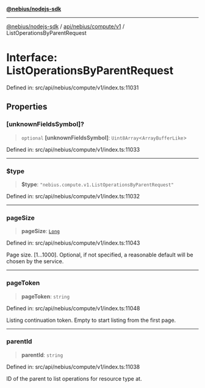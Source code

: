 [**@nebius/nodejs-sdk**](../../../../../README.md)

---

[@nebius/nodejs-sdk](../../../../../README.md) / [api/nebius/compute/v1](../README.md) / ListOperationsByParentRequest

# Interface: ListOperationsByParentRequest

Defined in: src/api/nebius/compute/v1/index.ts:11031

## Properties

### \[unknownFieldsSymbol\]?

> `optional` **\[unknownFieldsSymbol\]**: `Uint8Array`\<`ArrayBufferLike`\>

Defined in: src/api/nebius/compute/v1/index.ts:11033

---

### $type

> **$type**: `"nebius.compute.v1.ListOperationsByParentRequest"`

Defined in: src/api/nebius/compute/v1/index.ts:11032

---

### pageSize

> **pageSize**: [`Long`](../../../../../runtime/protos/core/classes/Long.md)

Defined in: src/api/nebius/compute/v1/index.ts:11043

Page size. [1...1000]. Optional, if not specified, a reasonable default will be chosen by the service.

---

### pageToken

> **pageToken**: `string`

Defined in: src/api/nebius/compute/v1/index.ts:11048

Listing continuation token. Empty to start listing from the first page.

---

### parentId

> **parentId**: `string`

Defined in: src/api/nebius/compute/v1/index.ts:11038

ID of the parent to list operations for resource type at.
